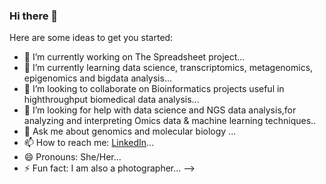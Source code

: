 ### Hi there 👋


Here are some ideas to get you started:

- 🔭 I’m currently working on The Spreadsheet project...
- 🌱 I’m currently learning data science, transcriptomics, metagenomics, epigenomics and bigdata analysis...
- 👯 I’m looking to collaborate on Bioinformatics projects useful in highthroughput biomedical data analysis...
- 🤔 I’m looking for help with data science and NGS data analysis,for analyzing and interpreting Omics data & machine learning techniques..
- 💬 Ask me about genomics and molecular biology ...
- 📫 How to reach me: [LinkedIn](https://www.linkedin.com/in/orinda/)...
- 😄 Pronouns: She/Her...
- ⚡ Fun fact: I am also a photographer...
-->
